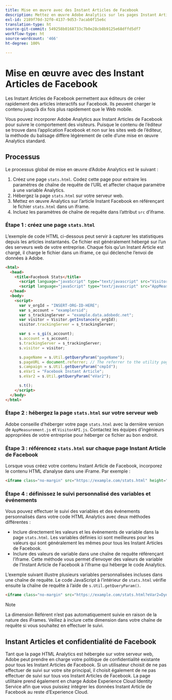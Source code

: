 ```yaml
---
title: Mise en œuvre avec des Instant Articles de Facebook
description: Mettez en œuvre Adobe Analytics sur les pages Instant Article de Facebook.
exl-id: 2189f70d-32f0-4137-9d53-7acab0f15e6c
translation-type: ht
source-git-commit: 549258b0168733c7b0e28cb8b9125e68dffd5df7
workflow-type: ht
source-wordcount: '466'
ht-degree: 100%

---
```


# Mise en œuvre avec des Instant Articles de Facebook

Les Instant Articles de Facebook permettent aux éditeurs de créer rapidement des articles interactifs sur Facebook. Ils peuvent charger le contenu jusqu’à dix fois plus rapidement que le Web mobile.

Vous pouvez incorporer Adobe Analytics aux Instant Articles de Facebook pour suivre le comportement des visiteurs. Puisque le contenu de l’éditeur se trouve dans l’application Facebook et non sur les sites web de l’éditeur, la méthode du balisage diffère légèrement de celle d’une mise en œuvre Analytics standard.

## Processus

Le processus global de mise en œuvre d’Adobe Analytics est le suivant :

1. Créez une page `stats.html`. Codez cette page pour extraire les paramètres de chaîne de requête de l’URL et affecter chaque paramètre à une variable Analytics.
1. Hébergez la page `stats.html` sur votre serveur web.
1. Mettez en œuvre Analytics sur l’article Instant Facebook en référençant le fichier `stats.html` dans un iframe.
1. Incluez les paramètres de chaîne de requête dans l’attribut `src` d’iframe.

### Étape 1 : créez une page `stats.html`

L’exemple de code HTML ci-dessous peut servir à capturer les statistiques depuis les articles instantanés. Ce fichier est généralement hébergé sur l’un des serveurs web de votre entreprise. Chaque fois qu’un Instant Article est chargé, il charge le fichier dans un iframe, ce qui déclenche l’envoi de données à Adobe.

```html
<html>
  <head>
    <title>Facebook Stats</title>
      <script language="javaScript" type="text/javascript" src="VisitorAPI.js"></script>
      <script language="javaScript" type="text/javascript" src="AppMeasurement.js"></script>
  </head>
  <body>
    <script>
      var v_orgId = "INSERT-ORG-ID-HERE";
      var s_account = "examplersid";
      var s_trackingServer = "example.data.adobedc.net";
      var visitor = Visitor.getInstance(v_orgId);
      visitor.trackingServer = s_trackingServer;

      var s = s_gi(s_account);
      s.account = s_account;
      s.trackingServer = s_trackingServer;
      s.visitor = visitor;

      s.pageName = s.Util.getQueryParam("pageName");
      s.pageURL = document.referrer; // The referrer to the utility page is the parent frame
      s.campaign = s.Util.getQueryParam("cmpId");
      s.eVar1 = "Facebook Instant Article";
      s.eVar2 = s.Util.getQueryParam("eVar2");

      s.t();
    </script>
  </body>
</html>
```

### Étape 2 : hébergez la page `stats.html` sur votre serveur web

Adobe conseille d’héberger votre page `stats.html` avec la dernière version de `AppMeasurement.js` et `VisitorAPI.js`. Contactez les équipes d’ingénieurs appropriées de votre entreprise pour héberger ce fichier au bon endroit.

### Étape 3 : référencez `stats.html` sur chaque page Instant Article de Facebook

Lorsque vous créez votre contenu Instant Article de Facebook, incorporez le contenu HTML d’analyse dans une iFrame. Par exemple :

```html
<iframe class="no-margin" src="https://example.com/stats.html" height="0"></iframe>
```

### Étape 4 : définissez le suivi personnalisé des variables et événements

Vous pouvez effectuer le suivi des variables et des événements personnalisés dans votre code HTML Analytics avec deux méthodes différentes :

* Inclure directement les valeurs et les événements de variable dans la page `stats.html`. Les variables définies ici sont meilleures pour les valeurs qui sont généralement les mêmes pour tous les Instant Articles de Facebook.
* Inclure des valeurs de variable dans une chaîne de requête référençant l’iframe. Cette méthode vous permet d’envoyer des valeurs de variable de l’Instant Article de Facebook à l’iframe qui héberge le code Analytics.

L’exemple suivant illustre plusieurs variables personnalisées incluses dans une chaîne de requête. Le code JavaScript à l’intérieur de `stats.html` vérifie ensuite la chaîne de requête à l’aide de `s.Util.getQueryParam()`.

```html
<iframe class="no-margin" src="https://example.com/stats.html?eVar2=Dynamic%20article%20title&pageName=Example%20article%20name&cmpId=exampleID123" height="0"></iframe>
```

>[!NOTE]
>
>La dimension Référent n’est pas automatiquement suivie en raison de la nature des iFrames. Veillez à inclure cette dimension dans votre chaîne de requête si vous souhaitez en effectuer le suivi.

## Instant Articles et confidentialité de Facebook

Tant que la page HTML Analytics est hébergée sur votre serveur web, Adobe peut prendre en charge votre politique de confidentialité existante pour tous les Instant Articles de Facebook. Si un utilisateur choisit de ne pas effectuer de suivi sur votre site principal, il choisit également de ne pas effectuer de suivi sur tous vos Instant Articles de Facebook. La page utilitaire prend également en charge Adobe Experience Cloud Identity Service afin que vous puissiez intégrer les données Instant Article de Facebook au reste d’Experience Cloud.
